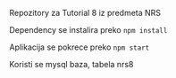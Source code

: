 Repozitory za Tutorial 8 iz predmeta NRS

Dependency se instalira preko `npm install`

Aplikacija se pokrece preko `npm start`

Koristi se mysql baza, tabela nrs8

